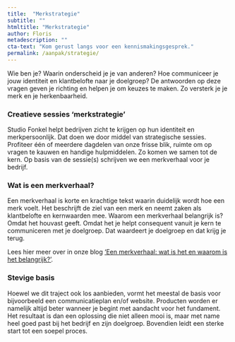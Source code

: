 ```yaml
---
title:  "Merkstrategie"
subtitle: ""
htmltitle: "Merkstrategie"
author: Floris
metadescription: ""
cta-text: "Kom gerust langs voor een kennismakingsgesprek."
permalink: /aanpak/strategie/
---
```


Wie ben je? Waarin onderscheid je je van anderen? Hoe communiceer je jouw identiteit en klantbelofte naar je doelgroep? De antwoorden op deze vragen geven je richting en helpen je om keuzes te maken. Zo versterk je je merk en je herkenbaarheid. 

### Creatieve sessies ‘merkstrategie’
Studio Fonkel helpt bedrijven zicht te krijgen op hun identiteit en merkpersoonlijk. Dat doen we door middel van strategische sessies. Profiteer één of meerdere dagdelen van onze frisse blik, ruimte om op vragen te kauwen en handige hulpmiddelen. Zo komen we samen tot de kern. Op basis van de sessie(s) schrijven we een merkverhaal voor je bedrijf.

### Wat is een merkverhaal?
Een merkverhaal is korte en krachtige tekst waarin duidelijk wordt hoe een merk voelt. Het beschrijft de ziel van een merk en neemt zaken als klantbelofte en kernwaarden mee. Waarom een merkverhaal belangrijk is? Omdat het houvast geeft. Omdat het je helpt consequent vanuit je kern te communiceren met je doelgroep. Dat waardeert je doelgroep en dat krijg je terug.

Lees hier meer over in onze blog <a href="/blogs/Merkverhaal/">‘Een merkverhaal: wat is het en waarom is het belangrijk?’</a>.

### Stevige basis
Hoewel we dit traject ook los aanbieden, vormt het meestal de basis voor bijvoorbeeld een communicatieplan en/of website. Producten worden er namelijk altijd beter wanneer je begint met aandacht voor het fundament. Het resultaat is dan een oplossing die niet alleen mooi is, maar met name heel goed past bij het bedrijf en zijn doelgroep. Bovendien leidt een sterke start tot een soepel proces.
